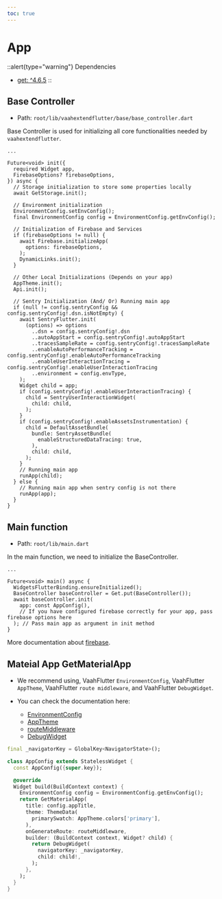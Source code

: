```yaml
---
toc: true
---
```

# App

::alert{type="warning"}
Dependencies   
- [get: ^4.6.5](https://pub.dev/packages/get)
::

## Base Controller 

- Path: `root/lib/vaahextendflutter/base/base_controller.dart`

Base Controller is used for initializing all core functionalities needed by `vaahextendflutter`.

```dart{4,5,7,10,14,22,26,51,54}
...

Future<void> init({
  required Widget app,
  FirebaseOptions? firebaseOptions,
}) async {
  // Storage initialization to store some properties locally
  await GetStorage.init();

  // Environment initialization
  EnvironmentConfig.setEnvConfig();
  final EnvironmentConfig config = EnvironmentConfig.getEnvConfig();

  // Initialization of Firebase and Services
  if (firebaseOptions != null) {
    await Firebase.initializeApp(
      options: firebaseOptions,
    );
    DynamicLinks.init();
  }

  // Other Local Initializations (Depends on your app)
  AppTheme.init();
  Api.init();

  // Sentry Initialization (And/ Or) Running main app
  if (null != config.sentryConfig && config.sentryConfig!.dsn.isNotEmpty) {
    await SentryFlutter.init(
      (options) => options
        ..dsn = config.sentryConfig!.dsn
        ..autoAppStart = config.sentryConfig!.autoAppStart
        ..tracesSampleRate = config.sentryConfig!.tracesSampleRate
        ..enableAutoPerformanceTracking = config.sentryConfig!.enableAutoPerformanceTracking
        ..enableUserInteractionTracing = config.sentryConfig!.enableUserInteractionTracing
        ..environment = config.envType,
    );
    Widget child = app;
    if (config.sentryConfig!.enableUserInteractionTracing) {
      child = SentryUserInteractionWidget(
        child: child,
      );
    }
    if (config.sentryConfig!.enableAssetsInstrumentation) {
      child = DefaultAssetBundle(
        bundle: SentryAssetBundle(
          enableStructuredDataTracing: true,
        ),
        child: child,
      );
    }
    // Running main app
    runApp(child);
  } else {
    // Running main app when sentry config is not there
    runApp(app);
  }
}
```

## Main function

- Path: `root/lib/main.dart`

In the main function, we need to initialize the BaseController.

```dart{5-9}
...

Future<void> main() async {
  WidgetsFlutterBinding.ensureInitialized();
  BaseController baseController = Get.put(BaseController());
  await baseController.init(
    app: const AppConfig(),
    // If you have configured firebase correctly for your app, pass firebase options here
  ); // Pass main app as argument in init method
}
```

More documentation about [firebase](../core/firebase-setup.md).

## Mateial App GetMaterialApp

- We recommend using, VaahFlutter `EnvironmentConfig`, VaahFlutter `AppTheme`, VaahFlutter `route middleware`, and VaahFlutter `DebugWidget`.

- You can check the documentation here:
  - [EnvironmentConfig](2.environments.md)
  - [AppTheme](../directory_structure/vaahextendflutter/apptheme.md)
  - [routeMiddleware](../directory_structure/lib/routes/middleware.md)
  - [DebugWidget](../directory_structure/vaahextendflutter/widgets/debug.md)

```dart
final _navigatorKey = GlobalKey<NavigatorState>();

class AppConfig extends StatelessWidget {
  const AppConfig({super.key});

  @override
  Widget build(BuildContext context) {
    EnvironmentConfig config = EnvironmentConfig.getEnvConfig();
    return GetMaterialApp(
      title: config.appTitle,
      theme: ThemeData(
        primarySwatch: AppTheme.colors['primary'],
      ),
      onGenerateRoute: routeMiddleware,
      builder: (BuildContext context, Widget? child) {
        return DebugWidget(
          navigatorKey: _navigatorKey,
          child: child!,
        );
      },
    );
  }
}
```